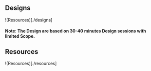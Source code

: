 

## Designs

!(Resources)[./designs]

#### Note: The Design are based on 30-40 minutes Design sessions with limited Scope.

## Resources

!(Resources)[./resources]